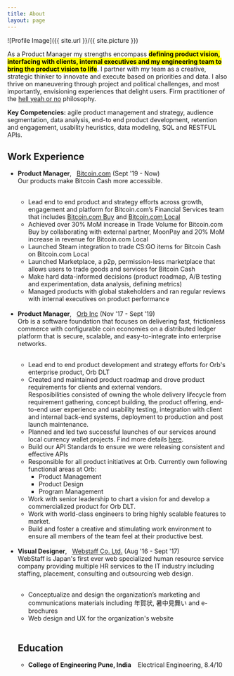 ```yaml
---
title: About
layout: page
---
```

![Profile Image]({{ site.url }}/{{ site.picture }})

<p>As a Product Manager my strengths encompass <mark><b>defining product vision, interfacing with clients, internal executives and my engineering team to bring the product vision to life</b></mark>. I partner with my team as a creative, strategic thinker to innovate and execute based on priorities and data. I also thrive on maneuvering through project and political challenges, and most importantly, envisioning experiences that delight users. Firm practitioner of the <a href="https://sivers.org/hellyeah">hell yeah or no</a> philosophy. </p>

<p><b>Key Competencies:</b> agile product management and strategy, audience segmentation, data analysis, end-to end product development, retention and engagement, usability heuristics, data modeling, SQL and RESTFUL APIs.</p>


<h2>Work Experience</h2>

<ul class="skill-list">
	<li><b>Product Manager</b>, &nbsp; <a href="https://www.bitcoin.com">Bitcoin.com</a> (Sept '19 - Now) <br> Our products make Bitcoin Cash more accessible. </li><br>
		<ul>
			<li>Lead end to end product and strategy efforts across growth, engagement and platform for Bitcoin.com’s Financial Services team that includes <a href="https://buy.bitcoin.com">Bitcoin.com Buy</a> and <a href="https://local.bitcoin.com">Bitcoin.com Local</a></li>
			<li>Achieved over 30% MoM increase in Trade Volume for Bitcoin.com Buy by collaborating with external partner, MoonPay and 20% MoM increase in revenue for Bitcoin.com Local</li>
			<li>Launched Steam integration to trade CS:GO items for Bitcoin Cash on Bitcoin.com Local</li>
			<li>Launched Marketplace, a p2p, permission-less marketplace that allows users to trade goods and services for Bitcoin Cash</li>
			<li>Make hard data-informed decisions (product roadmap, A/B testing and experimentation, data analysis, defining 
metrics)</li>
			<li>Managed products with global stakeholders and ran regular reviews with internal executives on product 
performance</li>
	</ul><br>
	<li><b>Product Manager</b>, &nbsp; <a href="https://imagine-orb.com">Orb Inc</a> (Nov '17 - Sept '19) <br> Orb is a software foundation that focuses on delivering fast, frictionless commerce with configurable coin economies on a distributed ledger platform that is secure, scalable, and easy-to-integrate into enterprise networks.
	</li><br>
		<ul>
			<li>Lead end to end product development and strategy efforts for Orb's enterprise product, Orb DLT </li>
			<li>Created and maintained product roadmap and drove product requirements for clients and external vendors.<br>Resposibilities consisted of owning the whole delivery lifecycle from requirement gathering, concept building, the product offering, end-to-end user experience and usability testing, integration with client and internal back-end systems, deployment to production and post launch maintenance.</li>
			<li>Planned and led two successful launches of our services around local currency wallet projects. Find more details <a href="https://www.nham.jp/niseko_pay/en/">here</a>.</li>
			<li>Build our API Standards to ensure we were releasing consistent and effective APIs</li>
			<li>Responsible for all product initiatives at Orb. Currently own following functional areas at Orb:
				<ul>
					<li>Product Management</li>
					<li>Product Design</li>
					<li>Program Management</li>
				</ul>
			</li>
			<li>Work with senior leadership to chart a vision for and develop a commercialized product for Orb DLT.</li>
			<li>Work with world-class engineers to bring highly scalable features to market.</li>
			<li>Build and foster a creative and stimulating work environment to ensure all members of the team feel at their productive best.</li>
		</ul><br>
	<li><b>Visual Designer</b>, &nbsp; <a href="https://www.webstaff.jp/">Webstaff Co. Ltd.</a> (Aug '16 - Sept '17) <br> WebStaff is Japan's first ever web specialized human resource service company providing multiple HR services to the IT industry including staffing, placement, consulting and outsourcing web design. </li><br>
		<ul>
			<li> Conceptualize and design the organization’s marketing and communications materials including 年賀状,  暑中見舞い and e-brochures
			</li>
			<li> Web design and UX for the organization's website
			</li>
		</ul><br>

<h2>Education</h2>

<ul>
	<li><b>College of Engineering Pune, India </b> &nbsp;&nbsp; Electrical Engineering, 8.4/10 </li>
</ul>
